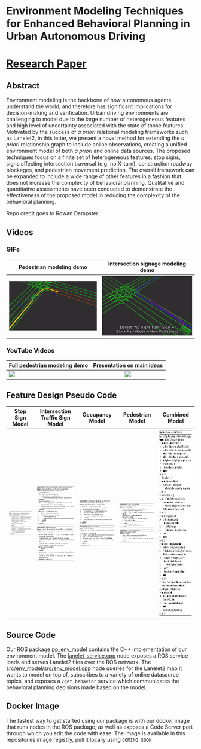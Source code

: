 # Environment Modeling Techniques for Enhanced Behavioral Planning in Urban Autonomous Driving


# [Research Paper](https://drive.google.com/file/d/18VYdcOXDy86O6AS_ZBLBqoLhTF03xjLn/view)

## Abstract
Environment modeling is the backbone of how autonomous agents understand the world, and therefore has significant implications for decision-making and verification. Urban driving environments are challenging to model due to the large number of heterogeneous features and high level of uncertainty associated with the state of those features. Motivated by the success of *a priori* relational modeling frameworks such as Lanelet2, in this letter, we present a novel method for extending the *a priori* relationship graph to include online observations, creating a unified environment model of both *a priori* and online data sources. The proposed techniques focus on a finite set of heterogeneous features: stop signs, signs affecting intersection traversal (e.g. no X-turn), construction roadway blockages, and pedestrian movement prediction. The overall framework can be expanded to include a wide range of other features in a fashion that does not increase the complexity of behavioral planning. Qualitative and quantitative assessments have been conducted to demonstrate the effectiveness of the proposed model in reducing the complexity of the behavioral planning.

Repo credit goes to Rowan Dempster.

## Videos

### GIFs
| Pedestrian modeling demo        | Intersection signage modeling demo | 
| ------------- |:-------------:|
| <img src="images/ped_model.gif" width="500">     | <img src="images/sign_route.gif" width="500"> |
### YouTube Videos
| Full pedestrian modeling demo        | Presentation on main ideas |
| ------------- |:-------------:|
| [![](http://img.youtube.com/vi/Zfna9818sRY/0.jpg)](http://www.youtube.com/watch?v=Zfna9818sRY "")      | [![](http://img.youtube.com/vi/hYy5N1bVMyY/0.jpg)](http://www.youtube.com/watch?v=hYy5N1bVMyY "") |
## Feature Design Pseudo Code

Stop Sign Model            |  Intersection Traffic Sign Model |  Occupancy Model |  Pedestrian Model | Combined Model
:-------------------------:|:-------------------------:|:-------------------------:|:-------------------------:|:-------------------------:
<img src="images/stop.png" width="500">    |  <img src="images/intersection.png" width="500"> <br /> <img src="images/find.png" width="500"> | <img src="images/occupancy.png" width="500">  <br /> <img src="images/blocked.png" width="500"> |  <img src="images/ped.png" width="500">  <br /> <img src="images/conflict.png" width="500"> | <img src="images/all.png" height="500" width="500">

## Source Code
Our ROS package [pp_env_model](src/env_model) contains the C++ implementation of our environment model. The [lanelet_service.cpp](src/env_model/src/lanelet_service.cpp) node exposes a ROS service loads and serves Lanelet2 files over the ROS network. The [src/env_model/src/env_model.cpp](env_model.cpp) node queries for the Lanelet2 map it wants to model on top of, subscribes to a variety of online datasource topics, and exposes a `/get_behavior` service which communicates the behavioral planning decisions made based on the model.

## Docker Image
The fastest way to get started using our package is with our docker image that runs nodes in the ROS package, as well as exposes a Code Server port through which you edit the code with ease. The image is available in this repositories image registry, pull it locally using `COMING SOON`


